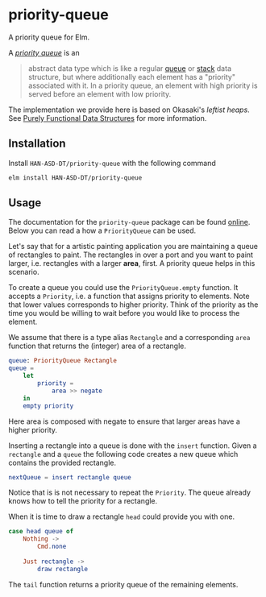 # priority-queue
A priority queue for Elm.

A [*priority queue*][priority-queue] is an

> abstract data type which is like a regular [queue][] or [stack][] data structure, but where additionally each element has a "priority" associated with it. In a priority queue, an element with high priority is served before an element with low priority.

The implementation we provide here is based on Okasaki's *leftist heaps*. See [Purely Functional Data Structures][pfds] for more information.

## Installation
Install `HAN-ASD-DT/priority-queue` with the following command

```sh
elm install HAN-ASD-DT/priority-queue
```

## Usage
The documentation for the `priority-queue` package can be found [online][documentation]. Below you can read a how a `PriorityQueue` can be used.

Let's say that for a artistic painting application you are maintaining a queue of rectangles to paint. The rectangles in over a port and you want to paint larger, i.e. rectangles with a larger **area**, first. A priority queue helps in this scenario.

To create a queue you could use the `PriorityQueue.empty` function. It accepts a `Priority`, i.e. a function that assigns priority to elements. Note that lower values corresponds to higher priority. Think of the priority as the time you would be willing to wait before you would like to process the element.

We assume that there is a type alias `Rectangle` and a corresponding `area` function that returns the (integer) area of a rectangle.

```elm
queue: PriorityQueue Rectangle
queue =
    let
        priority =
            area >> negate
    in
    empty priority
```

Here area is composed with negate to ensure that larger areas have a higher priority.

Inserting a rectangle into a queue is done with the `insert` function. Given a `rectangle` and a `queue` the following code creates a new queue which contains the provided rectangle.

```elm
nextQueue = insert rectangle queue
```

Notice that is is not necessary to repeat the `Priority`. The queue already knows how to tell the priority for a rectangle.


When it is time to draw a rectangle `head` could provide you with one.

```elm
case head queue of
    Nothing ->
        Cmd.none
    
    Just rectangle ->
        draw rectangle 
```

The `tail` function returns a priority queue of the remaining elements.

[priority-queue]: https://en.wikipedia.org/wiki/Priority_queue
[queue]: https://en.wikipedia.org/wiki/Queue_(abstract_data_type)
[stack]: https://en.wikipedia.org/wiki/Stack_(abstract_data_type)
[pfds]: https://www.cs.cmu.edu/~rwh/theses/okasaki.pdf
[documentation]: https://package.elm-lang.org/packages/HAN-ASD-DT/priority-queue/latest/
